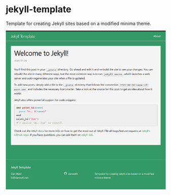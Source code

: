 # jekyll-template
Template for creating Jekyll sites based on a modified minima theme.

![jekyll-template](assets/images/jekyll-template.png?raw=true "Jekyll Template")